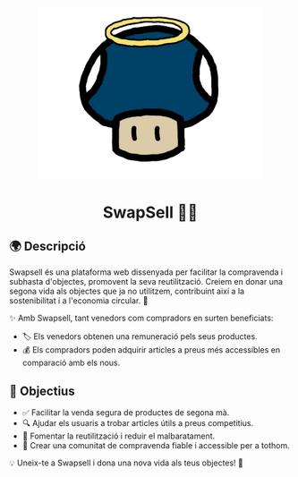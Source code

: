 
<p align="center"><img src="storage/app/public/logo.png" width="400" alt="Laravel Logo"></p>

<h1 align="center">SwapSell 🔄🛒</h1>

## 🌍 Descripció

Swapsell és una plataforma web dissenyada per facilitar la compravenda i subhasta d'objectes, promovent la seva reutilització. Creiem en donar una segona vida als objectes que ja no utilitzem, contribuint així a la sostenibilitat i a l'economia circular. 🌱

✨ Amb Swapsell, tant venedors com compradors en surten beneficiats:
- 🏷️ Els venedors obtenen una remuneració pels seus productes.
- 💰 Els compradors poden adquirir articles a preus més accessibles en comparació amb els nous.

## 🎯 Objectius

- ✅ Facilitar la venda segura de productes de segona mà.
- 🔍 Ajudar els usuaris a trobar articles útils a preus competitius.
- 🔄 Fomentar la reutilització i reduir el malbaratament.
- 🤝 Crear una comunitat de compravenda fiable i accessible per a tothom.

💡 Uneix-te a Swapsell i dona una nova vida als teus objectes! 🚀

